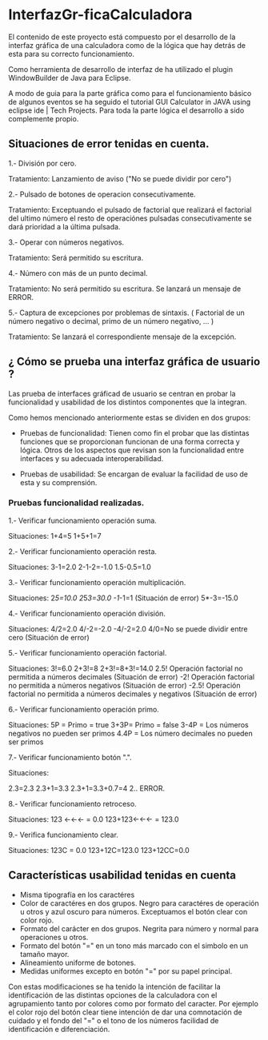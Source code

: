 # InterfazGr-ficaCalculadora

El contenido de este proyecto está compuesto por el desarrollo de la interfaz gráfica de una calculadora como de la lógica que hay detrás de esta para su correcto funcionamiento.

Como herramienta de desarrollo de interfaz de ha utilizado el plugin WindowBuilder de Java para Eclipse. 

A modo de guia para la parte gráfica como para el funcionamiento básico de algunos eventos se ha seguido el tutorial GUI Calculator in JAVA using eclipse ide | Tech Projects. Para toda la parte lógica el desarrollo a sido complemente propio. 

## Situaciones de error tenidas en cuenta.

1.- División por cero.

  Tratamiento:
  Lanzamiento de aviso ("No se puede dividir por cero")
  
2.- Pulsado de botones de operacion consecutivamente. 

  Tratamiento:
  Exceptuando el pulsado de factorial que realizará el factorial del ultimo número el resto de operaciónes pulsadas consecutivamente se dará            prioridad a la última pulsada.
  
3.- Operar con números negativos.

  Tratamiento:
  Será permitido su escritura.

4.- Número con más de un punto decimal.

  Tratamiento:
  No será permitido su escritura. Se lanzará un mensaje de ERROR.
  
5.- Captura de excepciones por problemas de sintaxis. ( Factorial de un número negativo o decimal, primo de un número negativo, ... )

  Tratamiento:
  Se lanzará el correspondiente mensaje de la excepción.

## ¿ Cómo se prueba una interfaz gráfica de usuario ?

Las prueba de interfaces gráficad de usuario se centran en probar la funcionalidad y usabilidad de los distintos componentes que la integran. 

Como hemos mencionado anteriormente estas se dividen en dos grupos:

- Pruebas de funcionalidad: Tienen como fin el probar que las distintas funciones que se proporcionan funcionan de una forma correcta y lógica. Otros de los aspectos que revisan son la funcionalidad entre interfaces y su adecuada interoperabilidad.

- Pruebas de usabilidad: Se encargan de evaluar la facilidad de uso de esta y su comprensión.  

### Pruebas funcionalidad realizadas.

1.- Verificar funcionamiento operación suma.

Situaciones:
1+4=5
1+5+1=7

2.- Verificar funcionamiento operación resta.

Situaciones:
3-1=2.0
2-1-2=-1.0
1.5-0.5=1.0

3.- Verificar funcionamiento operación multiplicación.

Situaciones:
2*5=10.0
2*5*3=30.0
-1*-1=1 (Situación de error)
5*-3=-15.0

4.- Verificar funcionamiento operación división.

Situaciones:
4/2=2.0
4/-2=-2.0
-4/-2=2.0
4/0=No se puede dividir entre cero (Situación de error)

5.- Verificar funcionamiento operación factorial.

Situaciones:
3!=6.0
2+3!=8
2+3!=8+3!=14.0
2.5! Operación factorial no permitida a números decimales (Situación de error)
-2! Operación factorial no permitida a números negativos (Situación de error)
-2.5!  Operación factorial no permitida a números decimales y negativos (Situación de error)

6.- Verificar funcionamiento operación primo.

Situaciones:
5P = Primo = true
3+3P= Primo = false
3-4P = Los números negativos no pueden ser primos
4.4P = Los número decimales no pueden ser primos

7.- Verificar funcionamiento botón ".".

Situaciones:

2.3=2.3
2.3+1=3.3
2.3+1=3.3+0.7=4
2.. ERROR.

8.- Verificar funcionamiento retroceso.

Situaciones:
123 <-<-<- = 0.0
123+123<-<-<- = 123.0


9.- Verifica funcionamiento clear.

Situaciones:
123C = 0.0
123+12C=123.0
123+12CC=0.0

## Características usabilidad tenidas en cuenta

- Misma tipografía en los caractéres
- Color de caractéres en dos grupos. Negro para caractéres de operación u otros y azul oscuro para números. Exceptuamos el botón clear con color rojo. 
- Formato del carácter en dos grupos. Negrita para número y normal para operaciones u otros. 
- Formato del botón "=" en un tono más marcado con el simbolo en un tamaño mayor. 
- Alineamiento uniforme de botones.
- Medidas uniformes excepto en botón "=" por su papel principal.

Con estas modificaciones se ha tenido la intención de facilitar la identificación de las distintas opciones de la calculadora con el agrupamiento tanto por colores como por formato del caracter. Por ejemplo el color rojo del botón clear tiene intención de dar una comnotación de cuidado y el fondo del "=" o el tono de los números facilidad de identificación e diferenciación.




